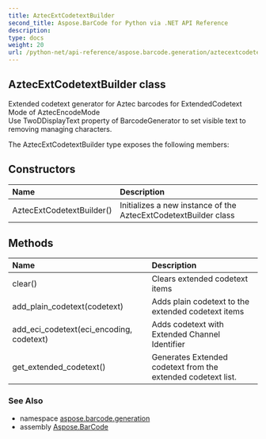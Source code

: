 ```yaml
---
title: AztecExtCodetextBuilder
second_title: Aspose.BarCode for Python via .NET API Reference
description: 
type: docs
weight: 20
url: /python-net/api-reference/aspose.barcode.generation/aztecextcodetextbuilder/
---
```


## AztecExtCodetextBuilder class

Extended codetext generator for Aztec barcodes for ExtendedCodetext Mode of AztecEncodeMode<br/>        Use TwoDDisplayText property of BarcodeGenerator to set visible text to removing managing characters.

The AztecExtCodetextBuilder type exposes the following members:
## Constructors
| Name | Description |
| :- | :- |
|AztecExtCodetextBuilder()|Initializes a new instance of the AztecExtCodetextBuilder class|
## Methods
| Name | Description |
| :- | :- |
|clear()|Clears extended codetext items|
|add_plain_codetext(codetext)|Adds plain codetext to the extended codetext items|
|add_eci_codetext(eci_encoding, codetext)|Adds codetext with Extended Channel Identifier|
|get_extended_codetext()|Generates Extended codetext from the extended codetext list.|

### See Also

* namespace [aspose.barcode.generation](/barcode/python-net/api-reference/aspose.barcode.generation/)
* assembly [Aspose.BarCode](/barcode/python-net/api-reference/)

